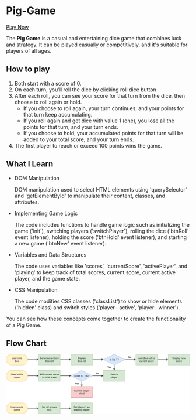 # Pig-Game
[Play Now](http://github.vemas.dev/Pig-Game/)

The **Pig Game** is a casual and entertaining dice game that combines luck and strategy. 
It can be played casually or competitively, and it's suitable for players of all ages.
## How to play

1. Both start with a score of 0.
1. On each turn, you'll roll the dice by clicking roll dice button
1. After each roll, you can see your score for that turn from the dice, then choose to roll again or hold.
    - If you choose to roll again, your turn continues, and your points for that turn keep accumulating.
    - If you roll again and get dice with value 1 (one), you lose all the points for that turn, and your turn ends.
    - If you choose to hold, your accumulated points for that turn will be added to your total score, and your turn ends.
1. The first player to reach or exceed 100 points wins the game.

## What I Learn
- DOM Manipulation

  DOM manipulation used to select HTML elements using 'querySelector' and 'getElementById' to manipulate their content, classes, and attributes.
- Implementing Game Logic

  The code includes functions to handle game logic such as initializing the game ('init'), switching players ('switchPlayer'), rolling the dice ('btnRoll' event listener), holding the score ('btnHold' event listener), and starting a new game ('btnNew' event listener).
- Variables and Data Structures

  The code uses variables like 'scores', 'currentScore', 'activePlayer', and 'playing' to keep track of total scores, current score, current active player, and the game state.
- CSS Manipulation

  The code modifies CSS classes ('classList') to show or hide elements ('hidden' class) and switch styles ('player--active', 'player--winner').


  
  
You can see how these concepts come together to create the functionality of a Pig Game.

## Flow Chart
![flow chart](https://github.com/stefanusvemas/Pig-Game/blob/main/pig-game-flowchart.png)
